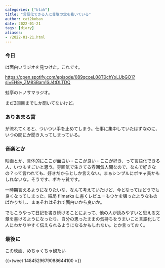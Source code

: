 ```yaml
---
categories: ["blah"]
title: "言語化できる人に尊敬の念を抱いている"
author: cat2koban
date: 2022-01-21
tags: [diary]
aliases:
- /2022-01-21.html
---
```


### 今日

は面白いラジオを見つけた。これです。

https://open.spotify.com/episode/089qcoeL08T0chYxLUbGO1?si=EH8y_ZM8SBam1SJ4tDLTDQ

蛙亭のトノサマラジオ。

まだ2回目までしか聞いてないけど。

### ありあまる富

が流れてくると、ついつい手を止めてしまう。仕事に集中していたはずなのに、いつの間にか聞き入ってしまっている。

### 音楽とか

映画とか、具体的にここが面白い・ここが良い・ここが好き、って言語化できる人、いつもすごいと思う。雰囲気で生きてる雰囲気人間なので、なんで好きなの？って言われても、好きだからとしか言えない。まぁシンプルにボキャ貧かもしれないな。そうです、ボキャ貧です。

一時期言えるようになりたいな、なんて考えていたけど、今となってはどうでも良くなってしまった。結局 filmarks に書くレビューもウケを狙ったようなものばかりだし、まぁそれはそれで面白いから良いか。

でもこうやって日記を書き続けることによって、他の人が読みやすいと思える文章を書けるようになったり、自分の思ったままの気持ちをうまいこと言語化して人にわかりやすく伝えられるようになるかもしれない。とか言っておく。

### 最後に

この映画、めちゃくちゃ観たい

{{<tweet 1484529679088644100 >}}
